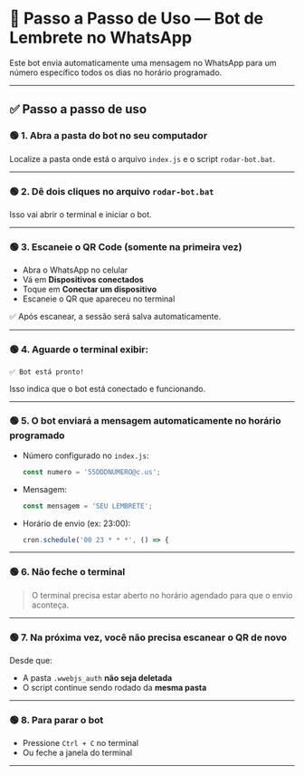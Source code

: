 # 🤖 Passo a Passo de Uso — Bot de Lembrete no WhatsApp

Este bot envia automaticamente uma mensagem no WhatsApp para um número específico todos os dias no horário programado.

---

## ✅ Passo a passo de uso

### 🟢 1. Abra a pasta do bot no seu computador

Localize a pasta onde está o arquivo `index.js` e o script `rodar-bot.bat`.

---

### 🟢 2. Dê dois cliques no arquivo `rodar-bot.bat`

Isso vai abrir o terminal e iniciar o bot.

---

### 🟢 3. Escaneie o QR Code (somente na primeira vez)

- Abra o WhatsApp no celular
- Vá em **Dispositivos conectados**
- Toque em **Conectar um dispositivo**
- Escaneie o QR que apareceu no terminal

✅ Após escanear, a sessão será salva automaticamente.

---

### 🟢 4. Aguarde o terminal exibir:

```
✅ Bot está pronto!
```

Isso indica que o bot está conectado e funcionando.

---

### 🟢 5. O bot enviará a mensagem automaticamente no horário programado

- Número configurado no `index.js`:
  ```js
  const numero = '55DDDNÚMERO@c.us';
  ```

- Mensagem:
  ```js
  const mensagem = 'SEU LEMBRETE';
  ```

- Horário de envio (ex: 23:00):
  ```js
  cron.schedule('00 23 * * *', () => {
  ```

---

### 🟢 6. Não feche o terminal

> O terminal precisa estar aberto no horário agendado para que o envio aconteça.

---

### 🟢 7. Na próxima vez, **você não precisa escanear o QR de novo**

Desde que:
- A pasta `.wwebjs_auth` **não seja deletada**
- O script continue sendo rodado da **mesma pasta**

---

### 🟢 8. Para parar o bot

- Pressione `Ctrl + C` no terminal
- Ou feche a janela do terminal

---
